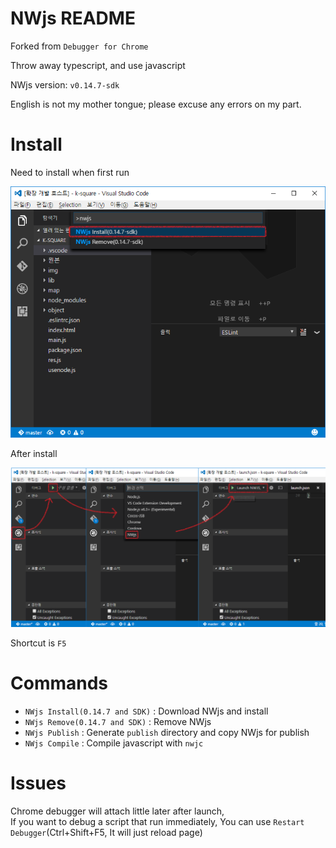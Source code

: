 # NWjs README

Forked from `Debugger for Chrome`

Throw away typescript, and use javascript

NWjs version: `v0.14.7-sdk`

English is not my mother tongue; please excuse any errors on my part.

# Install

Need to install when first run

![Install command screenshot](img/install.png)

After install

![run screenshot](img/run.png)

Shortcut is `F5`

# Commands
* `NWjs Install(0.14.7 and SDK)` : Download NWjs and install
* `NWjs Remove(0.14.7 and SDK)` : Remove NWjs
* `NWjs Publish` : Generate `publish` directory and copy NWjs for publish
* `NWjs Compile` : Compile javascript with `nwjc`

# Issues

Chrome debugger will attach little later after launch,  
If you want to debug a script that run immediately, You can use `Restart Debugger`(Ctrl+Shift+F5, It will just reload page)
